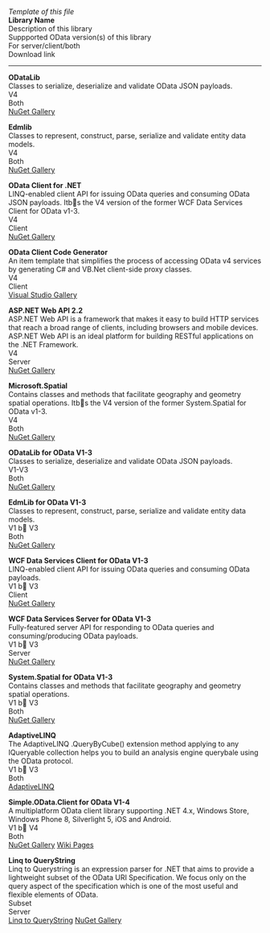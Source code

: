 *Template of this file*<br>
**Library Name**<br>
Description of this library <br>
Suppported OData version(s) of this library <br>
For server/client/both <br>
Download link <br>

---------------------------------------------------------------------------------------------------------------

**ODataLib**<br>
Classes to serialize, deserialize and validate OData JSON payloads.<br>
V4<br>
Both<br>
[NuGet Gallery](http://www.nuget.org/packages/Microsoft.OData.Core/)

**Edmlib**<br>
Classes to represent, construct, parse, serialize and validate entity data models.<br>
V4<br>
Both<br>
[NuGet Gallery](http://www.nuget.org/packages/Microsoft.OData.Edm/)

**OData Client for .NET**<br>
LINQ-enabled client API for issuing OData queries and consuming OData JSON payloads. Itb s the V4 version of the former WCF Data Services Client for OData v1-3.<br>
V4<br>
Client<br>
[NuGet Gallery](http://www.nuget.org/packages/Microsoft.OData.Client/)

**OData Client Code Generator**<br>
An item template that simplifies the process of accessing OData v4 services by generating C# and VB.Net client-side proxy classes.<br>
V4<br>
Client<br>
[Visual Studio Gallery](http://visualstudiogallery.msdn.microsoft.com/9b786c0e-79d1-4a50-89a5-125e57475937)

**ASP.NET Web API 2.2**<br>
ASP.NET Web API is a framework that makes it easy to build HTTP services that reach a broad range of clients, including browsers and mobile devices. ASP.NET Web API is an ideal platform for building RESTful applications on the .NET Framework.<br>
V4<br>
Server<br>
[NuGet Gallery](http://www.nuget.org/packages/Microsoft.AspNet.OData/)

**Microsoft.Spatial**<br>
Contains classes and methods that facilitate geography and geometry spatial operations. Itb s the V4 version of the former System.Spatial for OData v1-3.<br>
V4<br>
Both<br>
[NuGet Gallery](http://www.nuget.org/packages/Microsoft.Spatial/)

**ODataLib for OData V1-3**<br>
Classes to serialize, deserialize and validate OData JSON payloads.<br>
V1-V3<br>
Both<br>
[NuGet Gallery](http://www.nuget.org/packages/Microsoft.Data.OData/)

**EdmLib for OData V1-3**<br>
Classes to represent, construct, parse, serialize and validate entity data models.<br>
V1 b  V3<br>
Both<br>
[NuGet Gallery](http://www.nuget.org/packages/Microsoft.Data.Edm/)

**WCF Data Services Client for OData V1-3**<br>
LINQ-enabled client API for issuing OData queries and consuming OData payloads.<br>
V1 b  V3<br>
Client<br>
[NuGet Gallery](http://www.nuget.org/packages/Microsoft.Data.Services.Client/)

**WCF Data Services Server for OData V1-3**<br>
Fully-featured server API for responding to OData queries and consuming/producing OData payloads.<br>
V1 b  V3<br>
Server<br>
[NuGet Gallery](http://www.nuget.org/packages/Microsoft.Data.Services/)

**System.Spatial for OData V1-3**<br>
Contains classes and methods that facilitate geography and geometry spatial operations.<br>
V1 b  V3<br>
Both<br>
[NuGet Gallery](http://www.nuget.org/packages/System.Spatial/)

**AdaptiveLINQ**<br>
The AdaptiveLINQ .QueryByCube() extension method applying to any IQueryable collection helps you to build an analysis engine querybale using the OData protocol.<br>
V1 b  V3<br>
Both<br>
[AdaptiveLINQ](http://www.adaptivelinq.com/)

**Simple.OData.Client for OData V1-4**<br>
A multiplatform OData client library supporting .NET 4.x, Windows Store, Windows Phone 8, Silverlight 5, iOS and Android.<br>
V1 b  V4<br>
Both<br>
[NuGet Gallery](http://www.nuget.org/packages/Simple.OData.Client/)
[Wiki Pages](https://github.com/object/Simple.OData.Client/wiki)

**Linq to QueryString**<br>
Linq to Querystring is an expression parser for .NET that aims to provide a lightweight subset of the OData URI Specification. We focus only on the query aspect of the specification which is one of the most useful and flexible elements of OData.<br>
Subset<br>
Server<br>
[Linq to QueryString](http://linqtoquerystring.net/)
[NuGet Gallery](https://www.nuget.org/packages/LinqToQuerystring.WebApi/)
